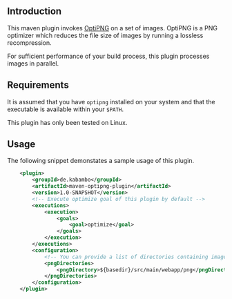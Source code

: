 Introduction
------------
This maven plugin invokes [OptiPNG](http://optipng.sourceforge.net/ "OptiPNG Homepage") on a set of images. OptiPNG is a PNG optimizer which reduces the file size of images by running a lossless recompression.

For sufficient performance of your build process, this plugin processes images in parallel.

Requirements
------------
It is assumed that you have `optipng` installed on your system and that the executable is available within your `$PATH`.

This plugin has only been tested on Linux.

Usage
-----
The following snippet demonstates a sample usage of this plugin.

```xml
	<plugin>
		<groupId>de.kabambo</groupId>
		<artifactId>maven-optipng-plugin</artifactId>
		<version>1.0-SNAPSHOT</version>
		<!-- Execute optimize goal of this plugin by default -->
		<executions>
			<execution>
				<goals>
					<goal>optimize</goal>
				</goals>
			</execution>
		</executions>
		<configuration>
			<!-- You can provide a list of directories containing images to be optimized here -->
			<pngDirectories>
				<pngDirectory>${basedir}/src/main/webapp/png</pngDirectory>
			</pngDirectories>
		</configuration>
	</plugin>
```
